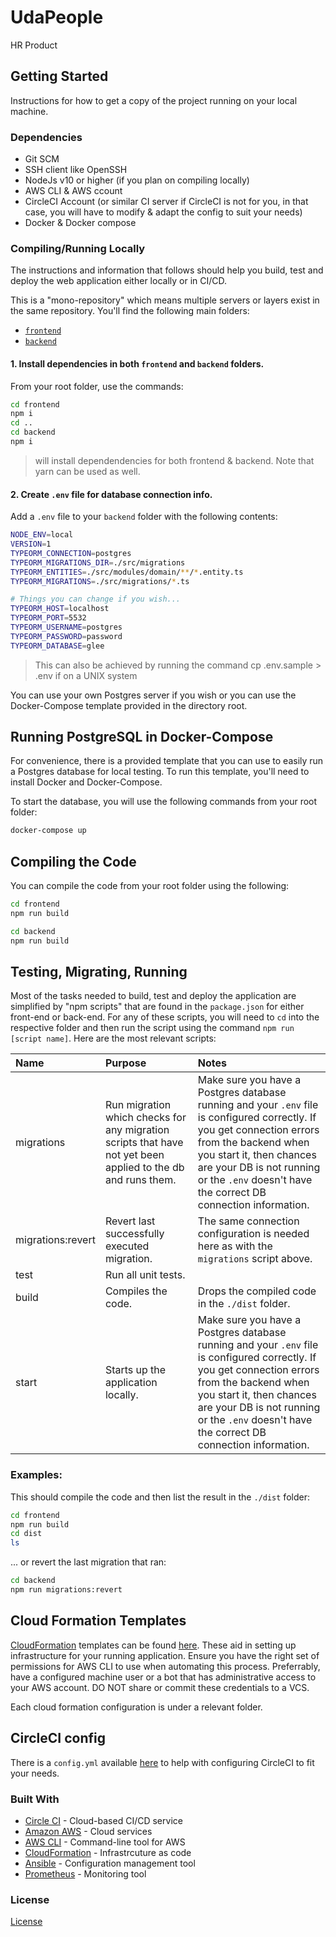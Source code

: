 # UdaPeople

HR Product

## Getting Started

Instructions for how to get a copy of the project running on your local machine.

### Dependencies

* Git SCM
* SSH client like OpenSSH
* NodeJs v10 or higher (if you plan on compiling locally)
* AWS CLI & AWS ccount
* CircleCI Account (or similar CI server if CircleCI is not for you, in that case, you will have to modify & adapt the config to suit your needs)
* Docker & Docker compose 

### Compiling/Running Locally

The instructions and information that follows should help you build, test and deploy the web application either locally or in CI/CD.

This is a "mono-repository" which means multiple servers or layers exist in the same repository. You'll find the following main folders:

- [`frontend`](./frontend)
- [`backend`](./backend)

#### 1. Install dependencies in both `frontend` and `backend` folders.

From your root folder, use the commands:
```bash
cd frontend
npm i
cd ..
cd backend
npm i
```
> will install dependendencies for both frontend & backend. Note that yarn can be used as well.

#### 2. Create `.env` file for database connection info.

Add a `.env` file to your `backend` folder with the following contents:

```bash
NODE_ENV=local
VERSION=1
TYPEORM_CONNECTION=postgres
TYPEORM_MIGRATIONS_DIR=./src/migrations
TYPEORM_ENTITIES=./src/modules/domain/**/*.entity.ts
TYPEORM_MIGRATIONS=./src/migrations/*.ts

# Things you can change if you wish...
TYPEORM_HOST=localhost
TYPEORM_PORT=5532
TYPEORM_USERNAME=postgres
TYPEORM_PASSWORD=password
TYPEORM_DATABASE=glee
```
> This can also be achieved by running the command cp .env.sample > .env if on a UNIX system

You can use your own Postgres server if you wish or you can use the Docker-Compose template provided in the directory root.

## Running PostgreSQL in Docker-Compose

For convenience, there is a provided template that you can use to easily run a Postgres database for local testing. To run this template, you'll need to install Docker and Docker-Compose.

To start the database, you will use the following commands from your root folder:

```bash
docker-compose up
```

## Compiling the Code

You can compile the code from your root folder using the following:

```bash
cd frontend
npm run build
```

```bash
cd backend
npm run build
```

## Testing, Migrating, Running

Most of the tasks needed to build, test and deploy the application are simplified by "npm scripts" that are found in the `package.json` for either front-end or back-end. For any of these scripts, you will need to `cd` into the respective folder and then run the script using the command `npm run [script name]`. Here are the most relevant scripts:

| Name | Purpose | Notes | 
| :-- | :-- | :-- |
| migrations | Run migration which checks for any migration scripts that have not yet been applied to the db and runs them. |Make sure you have a Postgres database running and your `.env` file is configured correctly. If you get connection errors from the backend when you start it, then chances are your DB is not running or the `.env` doesn't have the correct DB connection information. |
| migrations:revert | Revert last successfully executed migration. | The same connection configuration is needed here as with the `migrations` script above. |
| test | Run all unit tests. | |
| build | Compiles the code. | Drops the compiled code in the `./dist` folder. |
| start | Starts up the application locally. | Make sure you have a Postgres database running and your `.env` file is configured correctly. If you get connection errors from the backend when you start it, then chances are your DB is not running or the `.env` doesn't have the correct DB connection information.|

### Examples:

This should compile the code and then list the result in the `./dist` folder:

```bash
cd frontend
npm run build
cd dist
ls
```

... or revert the last migration that ran:

```bash
cd backend
npm run migrations:revert
```

## Cloud Formation Templates

[CloudFormation](https://aws.amazon.com/cloudformation/) templates can be found [here](./infra). These aid in setting up infrastructure for your running application. Ensure you have the right set of permissions for AWS CLI to use when automating this process. Preferrably, have a configured machine user or a bot that has administrative access to your AWS account. DO NOT share or commit these credentials to a VCS.

Each cloud formation configuration is under a relevant folder.

## CircleCI config

There is a `config.yml` available [here](./circleci/config.yml) to help with configuring CircleCI to fit your needs.

### Built With

- [Circle CI](www.circleci.com) - Cloud-based CI/CD service
- [Amazon AWS](https://aws.amazon.com/) - Cloud services
- [AWS CLI](https://aws.amazon.com/cli/) - Command-line tool for AWS
- [CloudFormation](https://aws.amazon.com/cloudformation/) - Infrastrcuture as code
- [Ansible](https://www.ansible.com/) - Configuration management tool
- [Prometheus](https://prometheus.io/) - Monitoring tool

### License

[License](LICENSE.md)
